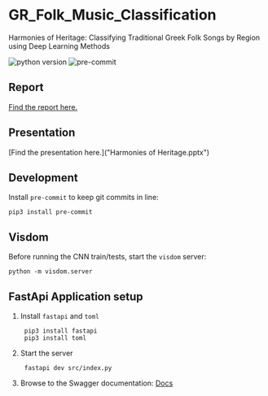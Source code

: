 # GR_Folk_Music_Classification

Harmonies of Heritage: Classifying Traditional Greek Folk Songs by Region using Deep Learning Methods

<!-- https://badgen.net/badge/:subject/:status/:color?icon=github -->
![python version](https://badgen.net/badge/python/3.11/blue)
![pre-commit](https://badgen.net/badge/pre-commit/3.6.0/green)

## Report

[Find the report here.](Report.pdf)

## Presentation

[Find the presentation here.]("Harmonies of Heritage.pptx")

## Development

Install `pre-commit` to keep git commits in line:

    pip3 install pre-commit

## Visdom

Before running the CNN train/tests, start the `visdom` server:

    python -m visdom.server

## FastApi Application setup

1. Install `fastapi` and `toml`

        pip3 install fastapi
        pip3 install toml

2. Start the server

        fastapi dev src/index.py

3. Browse to the Swagger documentation:
    [Docs](http://127.0.0.1:8000/docs "Swagger Docs")
